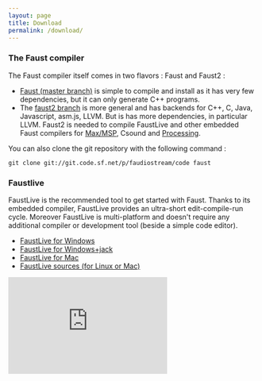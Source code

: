 ```yaml
---
layout: page
title: Download
permalink: /download/
---
```


### The Faust compiler ###
The Faust compiler itself comes in two flavors : Faust and Faust2 :

+ [Faust (master branch)](https://sourceforge.net/projects/faudiostream/files/faust-0.9.73.tgz/download) is simple to compile and install as it has very few dependencies, but it can only generate C++ programs.
+ The [faust2 branch](https://sourceforge.net/projects/faudiostream/files/faust-0.9.73.tgz/download) is more general and has backends for C++, C, Java, Javascript, asm.js, LLVM. But is has more dependencies, in particular LLVM. Faust2 is needed to compile FaustLive and other embedded Faust compilers for [Max/MSP](https://sourceforge.net/projects/faudiostream/files/faustgen-0.87.tgz/download), Csound and [Processing](https://sourceforge.net/projects/faudiostream/files/faustProcessing.zip/download).

You can also clone the git repository with the following command :

	git clone git://git.code.sf.net/p/faudiostream/code faust


### Faustlive ###
FaustLive is the recommended tool to get started with Faust. Thanks to its embedded compiler, FaustLive provides an ultra-short edit-compile-run cycle. Moreover FaustLive is multi-platform and doesn't require any additional compiler or development tool (beside a simple code editor).

+ [FaustLive for Windows](https://sourceforge.net/projects/faudiostream/files/FaustLive-Windows-2.30.zip/download)
+ [FaustLive for Windows+jack](https://sourceforge.net/projects/faudiostream/files/FaustLive-Windows-Jack-2.30.zip/download)
+ [FaustLive for Mac](https://sourceforge.net/projects/faudiostream/files/FaustLive-OSX-2.40.dmg/download)
+ [FaustLive sources (for Linux or Mac)](https://sourceforge.net/projects/faudiostream/files/FaustLive-sources-2.41.tgz/download)


<iframe id="ytplayer" type="text/html" width="320" height="195" src="http://www.youtube.com/embed/8ZUD2c5D-PU" frameborder="0" />
